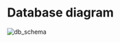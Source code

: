 # Database diagram
![db_schema](https://github.com/fpmi-tp2024/tpmp-lab10-bank/assets/147317867/6bced827-8de5-4908-92e9-01bc9ec47eea)
